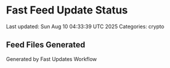 # Fast Feed Update Status
Last updated: Sun Aug 10 04:33:39 UTC 2025
Categories: crypto

## Feed Files Generated

Generated by Fast Updates Workflow

